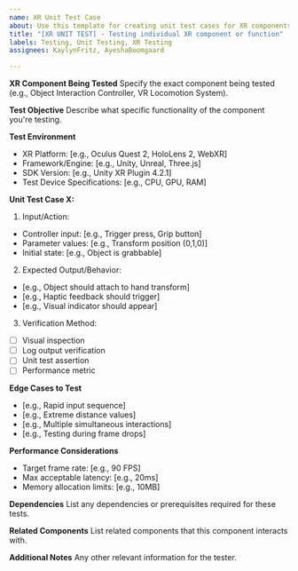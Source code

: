 ```yaml
---
name: XR Unit Test Case
about: Use this template for creating unit test cases for XR components
title: "[XR UNIT TEST] - Testing individual XR component or function"
labels: Testing, Unit Testing, XR Testing
assignees: KaylynFritz, AyeshaBoomgaard

---
```


**XR Component Being Tested**
Specify the exact component being tested (e.g., Object Interaction Controller, VR Locomotion System).

**Test Objective**
Describe what specific functionality of the component you're testing.

**Test Environment**
- XR Platform: [e.g., Oculus Quest 2, HoloLens 2, WebXR]
- Framework/Engine: [e.g., Unity, Unreal, Three.js]
- SDK Version: [e.g., Unity XR Plugin 4.2.1]
- Test Device Specifications: [e.g., CPU, GPU, RAM]

**Unit Test Case X:**
1. Input/Action: 
- Controller input: [e.g., Trigger press, Grip button]
- Parameter values: [e.g., Transform position (0,1,0)]
- Initial state: [e.g., Object is grabbable]

2. Expected Output/Behavior: 
- [e.g., Object should attach to hand transform]
- [e.g., Haptic feedback should trigger]
- [e.g., Visual indicator should appear]

3. Verification Method:
- [ ] Visual inspection
- [ ] Log output verification
- [ ] Unit test assertion
- [ ] Performance metric

**Edge Cases to Test**
- [e.g., Rapid input sequence]
- [e.g., Extreme distance values]
- [e.g., Multiple simultaneous interactions]
- [e.g., Testing during frame drops]

**Performance Considerations**
- Target frame rate: [e.g., 90 FPS]
- Max acceptable latency: [e.g., 20ms]
- Memory allocation limits: [e.g., 10MB]

**Dependencies**
List any dependencies or prerequisites required for these tests.

**Related Components**
List related components that this component interacts with.

**Additional Notes**
Any other relevant information for the tester.
